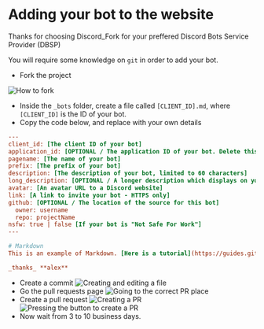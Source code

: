 # Adding your bot to the website
Thanks for choosing Discord_Fork for your preffered Discord Bots Service Provider (DBSP)

You will require some knowledge on `git` in order to add your bot.

- Fork the project

![How to fork](https://its-not-advertising-if-the-website-doesnt-exist-anymore.moustacheminer.com/1531011733.77.png)

- Inside the `_bots` folder, create a file called `[CLIENT_ID].md`, where `[CLIENT_ID]` is the ID of your bot.
- Copy the code below, and replace with your own details
```ini
---
client_id: [The client ID of your bot]
application_id: [OPTIONAL / The application ID of your bot. Delete this line, unless you have a pre-2016 bot]
pagename: [The name of your bot]
prefix: [The prefix of your bot]
description: [The description of your bot, limited to 60 characters]
long_description: [OPTIONAL / A longer description which displays on your bot page]
avatar: [An avatar URL to a Discord website]
link: [A link to invite your bot - HTTPS only]
github: [OPTIONAL / The location of the source for this bot]
  owner: username
  repo: projectName
nsfw: true | false [If your bot is "Not Safe For Work"]
---

# Markdown
This is an example of Markdown. [Here is a tutorial](https://guides.github.com/features/mastering-markdown/)

_thanks_ **alex**

```
- Create a commit
![Creating and editing a file](https://its-not-advertising-if-the-website-doesnt-exist-anymore.moustacheminer.com/1531012665.07.png)
- Go the pull requests page
![Going to the correct PR place](https://its-not-advertising-if-the-website-doesnt-exist-anymore.moustacheminer.com/1531012768.53.png)
- Create a pull request
![Creating a PR](https://its-not-advertising-if-the-website-doesnt-exist-anymore.moustacheminer.com/1531012827.26.png)
![Pressing the button to create a PR](https://its-not-advertising-if-the-website-doesnt-exist-anymore.moustacheminer.com/1531012912.81.png)
- Now wait from 3 to 10 business days.

<!-- ## Adding your server to the list
- Fork the project
- Add a new file in **\_servers** with `your_server_name.md` and add the following:
```md
---
pagename: SERVER NAME
description: DESCRIPTION (limited to 60 characters)
long_description: LONG_DESCRIPTION (only viewable at bot page)
avatar: URL, must be the Discord Server icon in PNG format and no ?size query
link: URL to discord.gg invite only
nsfw: false
---
After this line, you can do any markdown code you want for custom page!
```
- make a PR and wait for answers -->
